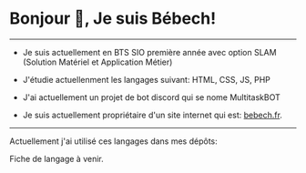 # Bonjour 👋, Je suis Bébech!
-------------------------------------------------------------------------------
- Je suis actuellement en BTS SIO première année avec option SLAM (Solution Matériel et Application Métier)
- J'étudie actuellenment les langages suivant: HTML, CSS, JS, PHP

- J'ai actuellement un projet de bot discord qui se nome MultitaskBOT
- Je suis actuellement propriétaire d'un site internet qui est: [bebech.fr](https://www.bebech.fr).

------------------------------------------------------------------------------
Actuellement j'ai utilisé ces langages dans mes dépôts:

Fiche de langage à venir.

<!---
Mathbech/Mathbech is a ✨ special ✨ repository because its `README.md` (this file) appears on your GitHub profile.
You can click the Preview link to take a look at your changes.
--->
